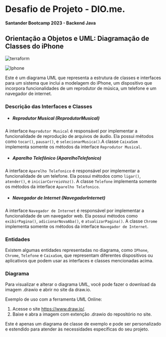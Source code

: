 # Desafio de Projeto - DIO.me.

**Santander Bootcamp 2023 - Backend Java**

## Orientação a Objetos e UML: Diagramação de Classes do iPhone

![terraform](https://img.shields.io/badge/-UML-white?style=for-the-badge&logo=UML&color=FABD14&logoColor=white)

![Iphone](https://github.com/karinacmartins/desafio_dio_poo/blob/main/IphoneUML.png)

Este é um diagrama UML que representa a estrutura de classes e interfaces para um sistema que inclui a modelagem do iPhone, um dispositivo que incorpora funcionalidades de um reprodutor de música, um telefone e um navegador de internet. 

### Descrição das Interfaces e Classes

- ##### Reprodutor Musical (ReprodutorMusical)

A interface `Reprodutor Musical` é responsável por implementar a funcionalidade de reprodução de arquivos de áudio. Ela possui métodos como `tocar()`, `pausar()`, e `selecionarMusica()`.A classe `CaixaSom` implementa somente os métodos da interface `Reprodutor Musical`.

- ##### Aparelho Telefônico (AparelhoTelefonico)

A interface `Aparelho Telefonico` é responsável por implementar a funcionalidade de um telefone. Ela possui métodos como `ligar()`, `atender()`, e `iniciarCorreioVoz()`. A classe `Telefone` implementa somente os métodos da interface `Aparelho Telefonico`.


- ##### Navegador de Internet (NavegadorInternet)

A interface `Navegador de Internet` é responsável por implementar a funcionalidade de um navegador web. Ela possui métodos como `exibirPagina()`, `adicionarNovaAba()`, e `atualizarPagina()`. A classe `Chrome` implementa somente os métodos da interface `Navegador de Internet`.

### Entidades

Existem algumas entidades representadas no diagrama, como `IPhone`, `Chrome`, `Telefone` e `CaixaSom`, que representam diferentes dispositivos ou aplicativos que podem usar as interfaces e classes mencionadas acima.

### Diagrama

Para visualizar e alterar o diagrama UML, você pode fazer o download da imagem .drawio e abrir no site da draw.io.

Exemplo de uso com a ferramenta UML Online:
1. Acesse o site https://www.draw.io/.
2. Baixe e abra a imagem com extenção .drawio do repositório no site.

Este é apenas um diagrama de classe de exemplo e pode ser personalizado e estendido para atender às necessidades específicas do seu projeto.
